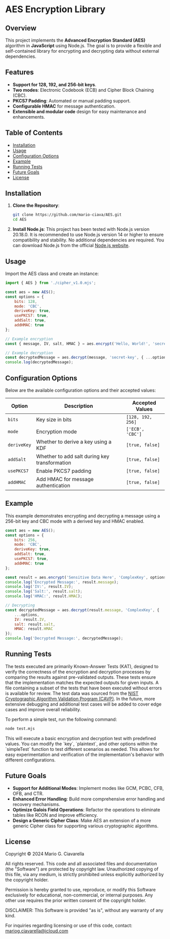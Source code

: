 
# AES Encryption Library

## Overview
This project implements the **Advanced Encryption Standard (AES)** algorithm in **JavaScript** using Node.js. The goal is to provide a flexible and self-contained library for encrypting and decrypting data without external dependencies. 

## Features
- **Support for 128, 192, and 256-bit keys**.
- **Two modes**: Electronic Codebook (ECB) and Cipher Block Chaining (CBC).
- **PKCS7 Padding**: Automated or manual padding support.
- **Configurable HMAC** for message authentication.
- **Extensible and modular code** design for easy maintenance and enhancements.

## Table of Contents
- [Installation](#installation)
- [Usage](#usage)
- [Configuration Options](#configuration-options)
- [Example](#example)
- [Running Tests](#running-tests)
- [Future Goals](#future-goals)
- [License](#license)

## Installation
1. **Clone the Repository**:
   ```bash
   git clone https://github.com/mario-ciava/AES.git
   cd AES
   ```

2. **Install Node.js**:
   This project has been tested with Node.js version 20.18.0. It is recommended to use Node.js version 14 or higher to ensure compatibility and stability. No additional dependencies are required. You can download Node.js from the official [Node.js website](https://nodejs.org/).

## Usage
Import the AES class and create an instance:

```javascript
import { AES } from './cipher_v1.0.mjs';

const aes = new AES();
const options = {
    bits: 128,
    mode: 'CBC',
    deriveKey: true,
    usePKCS7: true,
    addSalt: true,
    addHMAC: true
};

// Example encryption
const { message, IV, salt, HMAC } = aes.encrypt('Hello, World!', 'secret-key', options);

// Example decryption
const decryptedMessage = aes.decrypt(message, 'secret-key', { ...options, IV, salt, HMAC });
console.log(decryptedMessage);
```

## Configuration Options
Below are the available configuration options and their accepted values:

| Option       | Description                                      | Accepted Values                  |
|--------------|--------------------------------------------------|----------------------------------|
| `bits`       | Key size in bits                                 | `[128, 192, 256]`                |
| `mode`       | Encryption mode                                  | `['ECB', 'CBC']`                 |
| `deriveKey`  | Whether to derive a key using a KDF              | `[true, false]`                  |
| `addSalt`    | Whether to add salt during key transformation    | `[true, false]`                  |
| `usePKCS7`   | Enable PKCS7 padding                             | `[true, false]`                  |
| `addHMAC`    | Add HMAC for message authentication              | `[true, false]`                  |

## Example
This example demonstrates encrypting and decrypting a message using a 256-bit key and CBC mode with a derived key and HMAC enabled.

```javascript
const aes = new AES();
const options = {
    bits: 256,
    mode: 'CBC',
    deriveKey: true,
    addSalt: true,
    usePKCS7: true,
    addHMAC: true
};

const result = aes.encrypt('Sensitive Data Here', 'ComplexKey', options);
console.log('Encrypted Message:', result.message);
console.log('IV:', result.IV);
console.log('Salt:', result.salt);
console.log('HMAC:', result.HMAC);

// Decrypting
const decryptedMessage = aes.decrypt(result.message, 'ComplexKey', {
    ...options,
    IV: result.IV,
    salt: result.salt,
    HMAC: result.HMAC
});
console.log('Decrypted Message:', decryptedMessage);
```

## Running Tests
The tests executed are primarily Known-Answer Tests (KAT), designed to verify the correctness of the encryption and decryption processes by comparing the results against pre-validated outputs. These tests ensure that the implementation matches the expected outputs for given inputs. A file containing a subset of the tests that have been executed without errors is available for review. The test data was sourced from the [NIST Cryptographic Algorithm Validation Program (CAVP)](https://csrc.nist.gov/projects/cryptographic-algorithm-validation-program/block-ciphers). In the future, more extensive debugging and additional test cases will be added to cover edge cases and improve overall reliability.

To perform a simple test, run the following command:

```bash
node test.mjs
```

This will execute a basic encryption and decryption test with predefined values. You can modify the \`key\`, \`plaintext\`, and other options within the \`simpleTest\` function to test different scenarios as needed. This allows for easy experimentation and verification of the implementation's behavior with different configurations.

## Future Goals
- **Support for Additional Modes**: Implement modes like GCM, PCBC, CFB, OFB, and CTR.
- **Enhanced Error Handling**: Build more comprehensive error handling and recovery mechanisms.
- **Optimize Galois Field Operations**: Refactor the operations to eliminate tables like RCON and improve efficiency.
- **Design a Generic Cipher Class**: Make AES an extension of a more generic Cipher class for supporting various cryptographic algorithms.

## License
Copyright © 2024 Mario G. Ciavarella

All rights reserved. This code and all associated files and documentation (the "Software")
are protected by copyright law. Unauthorized copying of this file, via any medium, is
strictly prohibited unless explicitly authorized by the copyright holder.

Permission is hereby granted to use, reproduce, or modify this Software exclusively
for educational, non-commercial, or internal purposes. Any other use requires the prior
written consent of the copyright holder.

DISCLAIMER: This Software is provided "as is", without any warranty of any kind.

For inquiries regarding licensing or use of this code, contact: mariog.ciavarella@icloud.com
